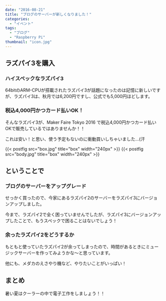 ```yaml
---
date: "2016-08-21"
title: "ブログのサーバーが新しくなりました！"
categories:
  - "イベント"
tags:
  - "ブログ"
  - "Raspberry Pi"
thumbnail: "icon.jpg"
---
```


## ラズパイ3を購入

### ハイスペックなラズパイ3

64bitのARM-CPUが搭載されたラズパイ3が話題になったのは記憶に新しいですが、ラズパイ3は、秋月では6,200円ですし、公式でも5,000円ほどします。

### 税込4,000円かつカード払いOK！

そんなラズパイ3が、Maker Faire Tokyo 2016 で税込4,000円かつカード払いOKで販売しているではありませんか！！

これは安い！と思い、使う予定もないのに衝動買いしちゃいました...(汗

<!--more-->

{{< postfig src="box.jpg" title="box" width="240px" >}}
{{< postfig src="body.jpg" title="box" width="240px" >}}


## ということで

### ブログのサーバーをアップグレード

せっかく買ったので、今家にあるラズパイ2のサーバーをラズパイ3にバージョンアップしました。

今まで、ラズパイ2で全く困っていませんでしたが、ラズパイ3にバージョンアップしたことで、もうスペックで困ることはないでしょう！

### 余ったラズパイ2をどうするか

もともと使っていたラズパイ2が余ってしまったので、時間があるときにミュージックサーバーを作ってみようかな～と思っています。

他にも、メダカのえさやり機など、やりたいことがいっぱい！

## まとめ

暑い夏はクーラーの中で電子工作をしましょう！！

